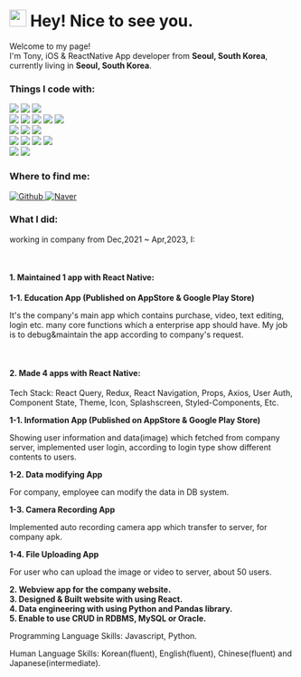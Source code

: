 <h1><img src="https://emojis.slackmojis.com/emojis/images/1531849430/4246/blob-sunglasses.gif?1531849430" width="30"/> Hey! Nice to see you.</h1>

<p>Welcome to my page! </br> I'm Tony, iOS & ReactNative App developer from <b>Seoul, South Korea</b>, currently living in <b>Seoul, South Korea</b>. </p>

<h3>Things I code with:</h3>
<p>
  <img src="https://img.shields.io/badge/swift-CB3837?style=for-the-badge&logo=swift&logoColor=white"/>
  <img src="https://img.shields.io/badge/xcode-0984e3?style=for-the-badge&logo=xcode&logoColor=white"/>
  <img src="https://img.shields.io/badge/swiftui-E34F26?style=for-the-badge&logo=swift&logoColor=white"/><br/>
  
  <img src="https://img.shields.io/badge/React-20232A?style=for-the-badge&logo=react&logoColor=61DAFB"/>
  <img src="https://img.shields.io/badge/React_Native-20232A?style=for-the-badge&logo=react&logoColor=61DAFB"/>
  <img src="https://img.shields.io/badge/Redux-593D88?style=for-the-badge&logo=redux&logoColor=white"/>
  <img src="https://img.shields.io/badge/reduxToolkit-593D88?style=for-the-badge&logo=redux&logoColor=white"/>
  <img src="https://img.shields.io/badge/reactQuery-black?style=for-the-badge&logo=reactQuery&logoColor=white"/><br/>
  
  <img src="https://img.shields.io/badge/JavaScript-323330?style=for-the-badge&logo=javascript&logoColor=F7DF1E"/>
  <img src="https://img.shields.io/badge/HTML5-E34F26?style=for-the-badge&logo=html5&logoColor=white"/>
  <img src="https://img.shields.io/badge/CSS3-1572B6?style=for-the-badge&logo=css3&logoColor=white"/><br/>
  
  <img src="https://img.shields.io/badge/npm-CB3837?style=for-the-badge&logo=npm&logoColor=white"/>
  <img src="https://img.shields.io/badge/yarn-0984e3?style=for-the-badge&logo=yarn&logoColor=white"/>
  <img src="https://img.shields.io/badge/Node.js-339933?style=for-the-badge&logo=nodedotjs&logoColor=white"/>
  <img src="https://img.shields.io/badge/Express.js-000000?style=for-the-badge&logo=express&logoColor=white"/><br/>
  
  <img src="https://img.shields.io/badge/Python-FFD43B?style=for-the-badge&logo=python&logoColor=blue"/>
  <img src="https://img.shields.io/badge/GIT-E44C30?style=for-the-badge&logo=git&logoColor=white"/>
</p>

<h3>Where to find me:</h3>
<p>
  <a href="https://github.com/tony-yun" target="_blank">
    <img alt="Github" src="https://img.shields.io/badge/GitHub-%2312100E.svg?&style=for-the-badge&logo=Github&logoColor=white" />
  </a>
    <a href="https://blog.naver.com/lifeyun24" target="_blank">
    <img alt="Naver" src="https://img.shields.io/badge/Naver-%339933E.svg?&style=for-the-badge&logo=Naver&logoColor=white" />
  </a>
</p>

<h3>What I did:</h3>
<p>working in company from Dec,2021 ~ Apr,2023, I:</p><br/>
<h4>1. Maintained 1 app with React Native:</h4>
<strong>1-1. Education App (Published on AppStore & Google Play Store)</strong>
<p>It's the company's main app which contains purchase, video, text editing, login etc. many core functions which a enterprise app should have. My job is to debug&maintain the app according to company's request.</p><br/>

<h4>2. Made 4 apps with React Native:</h4>
<p>Tech Stack: React Query, Redux, React Navigation, Props, Axios, User Auth, Component State, Theme, Icon, Splashscreen, Styled-Components, Etc.</p>
<strong>1-1. Information App (Published on AppStore & Google Play Store)</strong>
<p>Showing user information and data(image) which fetched from company server, implemented user login, according to login type show different contents to users.</p>
<strong>1-2. Data modifying App</strong>
<p>For company, employee can modify the data in DB system.</p>
<strong>1-3. Camera Recording App</strong>
<p>Implemented auto recording camera app which transfer to server, for company apk.</p>
<strong>1-4. File Uploading App</strong>
<p>For user who can upload the image or video to server, about 50 users.</p>

<strong>2. Webview app for the company website.</strong><br/>
<strong>3. Designed & Built website with using React.</strong><br/>
<strong>4. Data engineering with using Python and Pandas library.</strong><br/>
<strong>5. Enable to use CRUD in RDBMS, MySQL or Oracle.</strong><br/>

<p>Programming Language Skills: Javascript, Python.</p>
<p>Human Language Skills: Korean(fluent), English(fluent), Chinese(fluent) and Japanese(intermediate).</p>
